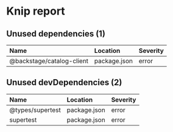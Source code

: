 # Knip report

## Unused dependencies (1)

| Name                      | Location     | Severity |
| :------------------------ | :----------- | :------- |
| @backstage/catalog-client | package.json | error    |

## Unused devDependencies (2)

| Name             | Location     | Severity |
| :--------------- | :----------- | :------- |
| @types/supertest | package.json | error    |
| supertest        | package.json | error    |
